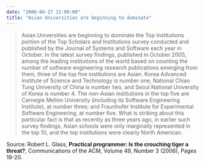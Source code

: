 ```yaml
---
date: "2006-04-17 12:00:00"
title: "Asian Universities are beginning to dominate"
---
```




> Asian Universities are beginning to dominate the Top Institutions portion of the Top Scholars and Institutions survey conducted and published by the Journal of Systems and Software each year in October. In the latest survey findings, published in October 2005, among the leading institutions of the world based on counting the number of software engineering research publications emerging from them, three of the top five institutions are Asian. Korea Advanced Institute of Science and Technology is number one, National Chiao Tung University of China is number two, and Seoul National University of Korea is number 4. The non-Asian institutions in the top five are Carnegie Mellon University (including its Software Engineering Institute), at number three; and Fraunhofer Institute for Experimental Software Engineering, at number five. What is striking about this particular fact is that as recently as three years ago, in earlier such survey findings, Asian schools were only marginally represented in the top 10, and the top institutions were clearly North American.


Source: Robert L. Glass, __Practical programmer: Is the crouching tiger a threat?__, Communications of the ACM, Volume 49, Number 3 (2006), Pages 19-20.


